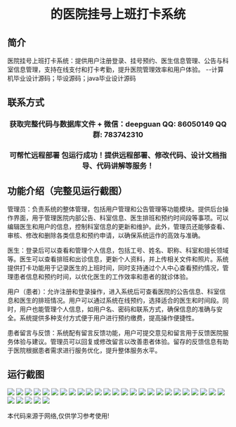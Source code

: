 <p><h1 align="center">的医院挂号上班打卡系统</h1></p>

## 简介
医院挂号上班打卡系统：提供用户注册登录、挂号预约、医生信息管理、公告与科室信息管理，支持在线支付和打卡考勤，提升医院管理效率和用户体验。    --计算机毕业设计源码；毕设源码；java毕业设计源码


## 联系方式
<p><h3 align="center">获取完整代码与数据库文件 + 微信：deepguan QQ: 86050149 QQ群: 783742310</h3></p>
<p><h3 align="center">可帮忙远程部署 包运行成功！提供远程部署、修改代码、设计文档指导、代码讲解等服务！</h3></p>

## 功能介绍（完整见运行截图）
管理员：负责系统的整体管理，包括用户管理和公告管理等功能模块。提供后台操作界面，用于管理医院内部公告、科室信息、医生排班和预约时间段等事项。可以编辑医生和用户的信息，控制科室信息的更新和维护。此外，管理员还能够查看、审核、修改和删除各类信息和预约申请，以确保系统运作的高效与准确。

医生：登录后可以查看和管理个人信息，包括工号、姓名、职称、科室和擅长领域等。医生可以查看排班和出诊信息，更新个人资料，并上传相关文件和照片。系统提供打卡功能用于记录医生的上班时间，同时支持通过个人中心查看预约情况，管理患者信息和预约时间，以优化医生的工作效率和患者的就诊体验。

用户（患者）：允许注册和登录操作，进入系统后可查看医院的公告信息、科室信息和医生的排班情况。用户可以通过系统在线预约，选择适合的医生和时间段。同时，用户也能管理个人信息，如用户名、密码和联系方式，确保信息的准确与安全。系统提供多种支付方式便于用户进行预约缴费，提高操作便捷性。

患者留言与反馈：系统配有留言反馈功能，用户可提交意见和留言用于反馈医院服务体验与建议。管理员可以回复或修改留言以改善患者体验。留存的反馈信息有助于医院根据患者需求进行服务优化，提升整体服务水平。


## 运行截图
![](https://bs-1329754181.cos.ap-shanghai.myqcloud.com/ssm/HospitalRegistrationSystem1/img/001.jpg)
![](https://bs-1329754181.cos.ap-shanghai.myqcloud.com/ssm/HospitalRegistrationSystem1/img/002.jpg)
![](https://bs-1329754181.cos.ap-shanghai.myqcloud.com/ssm/HospitalRegistrationSystem1/img/003.jpg)
![](https://bs-1329754181.cos.ap-shanghai.myqcloud.com/ssm/HospitalRegistrationSystem1/img/004.jpg)
![](https://bs-1329754181.cos.ap-shanghai.myqcloud.com/ssm/HospitalRegistrationSystem1/img/005.jpg)
![](https://bs-1329754181.cos.ap-shanghai.myqcloud.com/ssm/HospitalRegistrationSystem1/img/006.jpg)
![](https://bs-1329754181.cos.ap-shanghai.myqcloud.com/ssm/HospitalRegistrationSystem1/img/007.jpg)
![](https://bs-1329754181.cos.ap-shanghai.myqcloud.com/ssm/HospitalRegistrationSystem1/img/008.jpg)
![](https://bs-1329754181.cos.ap-shanghai.myqcloud.com/ssm/HospitalRegistrationSystem1/img/009.jpg)
![](https://bs-1329754181.cos.ap-shanghai.myqcloud.com/ssm/HospitalRegistrationSystem1/img/010.jpg)
![](https://bs-1329754181.cos.ap-shanghai.myqcloud.com/ssm/HospitalRegistrationSystem1/img/011.jpg)
![](https://bs-1329754181.cos.ap-shanghai.myqcloud.com/ssm/HospitalRegistrationSystem1/img/012.jpg)
![](https://bs-1329754181.cos.ap-shanghai.myqcloud.com/ssm/HospitalRegistrationSystem1/img/013.jpg)
![](https://bs-1329754181.cos.ap-shanghai.myqcloud.com/ssm/HospitalRegistrationSystem1/img/014.jpg)
![](https://bs-1329754181.cos.ap-shanghai.myqcloud.com/ssm/HospitalRegistrationSystem1/img/015.jpg)
![](https://bs-1329754181.cos.ap-shanghai.myqcloud.com/ssm/HospitalRegistrationSystem1/img/016.jpg)
![](https://bs-1329754181.cos.ap-shanghai.myqcloud.com/ssm/HospitalRegistrationSystem1/img/017.jpg)
![](https://bs-1329754181.cos.ap-shanghai.myqcloud.com/ssm/HospitalRegistrationSystem1/img/018.jpg)
![](https://bs-1329754181.cos.ap-shanghai.myqcloud.com/ssm/HospitalRegistrationSystem1/img/019.jpg)
![](https://bs-1329754181.cos.ap-shanghai.myqcloud.com/ssm/HospitalRegistrationSystem1/img/020.jpg)
![](https://bs-1329754181.cos.ap-shanghai.myqcloud.com/ssm/HospitalRegistrationSystem1/img/021.jpg)
![](https://bs-1329754181.cos.ap-shanghai.myqcloud.com/ssm/HospitalRegistrationSystem1/img/022.jpg)
![](https://bs-1329754181.cos.ap-shanghai.myqcloud.com/ssm/HospitalRegistrationSystem1/img/023.jpg)
![](https://bs-1329754181.cos.ap-shanghai.myqcloud.com/ssm/HospitalRegistrationSystem1/img/024.jpg)
![](https://bs-1329754181.cos.ap-shanghai.myqcloud.com/ssm/HospitalRegistrationSystem1/img/025.jpg)
![](https://bs-1329754181.cos.ap-shanghai.myqcloud.com/ssm/HospitalRegistrationSystem1/img/026.jpg)
![](https://bs-1329754181.cos.ap-shanghai.myqcloud.com/ssm/HospitalRegistrationSystem1/img/027.jpg)
![](https://bs-1329754181.cos.ap-shanghai.myqcloud.com/ssm/HospitalRegistrationSystem1/img/028.jpg)
![](https://bs-1329754181.cos.ap-shanghai.myqcloud.com/ssm/HospitalRegistrationSystem1/img/029.jpg)
![](https://bs-1329754181.cos.ap-shanghai.myqcloud.com/ssm/HospitalRegistrationSystem1/img/030.jpg)

<p>本代码来源于网络,仅供学习参考使用!</p>
